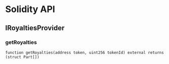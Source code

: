 # Solidity API

## IRoyaltiesProvider

### getRoyalties

```solidity
function getRoyalties(address token, uint256 tokenId) external returns (struct Part[])
```

